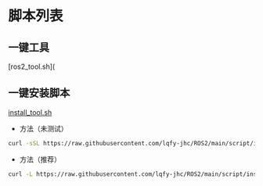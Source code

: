 # 脚本列表

## 一键工具
[ros2_tool.sh](

## 一键安装脚本

[install_tool.sh](https://github.com/lqfy-jhc/ROS2/blob/main/script/install_tool.sh)

- 方法（未测试）

```sh
curl -sSL https://raw.githubusercontent.com/lqfy-jhc/ROS2/main/script/install_tool.sh | bash
```

- 方法（推荐）

```sh
curl -L https://raw.githubusercontent.com/lqfy-jhc/ROS2/main/script/install_tool.sh -o ~/install_tool.sh && chmod +x ~/install_tool.sh && gnome-terminal -t "运行脚本" -- bash -c "./install_tool.sh;exec bash"
```
